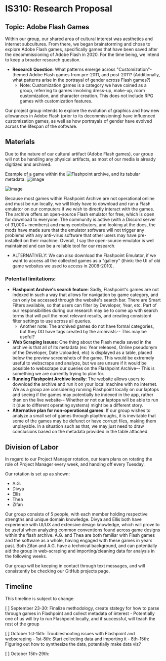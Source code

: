 # IS310: Research Proposal

## Topic: Adobe Flash Games

Within our group, our shared area of cultural interest was aesthetics and internet subcultures. From there, we began brainstorming and chose to explore Adobe Flash games, specifically games that have been saved after the decommissioning of Adobe Flash in 2020. For the time being, we intend to keep a broader research question.
- __**Research Question**__: What patterns emerge across "Customization"-themed Adobe Flash games from pre-2011, and post-2011? (Additionally, what patterns arise in the portrayal of gender across Flash games?)
    - Note: Customization games is a category we have coined as a group, referring to games involving dress-up, make-up, room customization, and character creation. This does not include RPG games with customization features.

Our project group intends to explore the evolution of graphics and how new allowances in Adobe Flash (prior to its decommissioning) have influenced customization games, as well as how portrayals of gender have evolved across the lifespan of the software.

## Materials

Due to the nature of our cultural artifact (Adobe Flash games), our group will not be handling any physical artifacts, as most of our media is already digitized and archived. 

Example of a game within the ![Flashpoint archive](https://flashpointarchive.org/), and its tabular metadata:
![image](https://github.com/user-attachments/assets/1426a269-9804-41e5-9cc8-ae7743fcac8e)

![image](https://github.com/user-attachments/assets/f1788930-0df0-4d77-a583-d9994ce2011d)

Because most games within Flashpoint Archive are not operational online and must be run locally, we will likely have to download and run a Flash emulator on our computers if we wish to directly interact with the games. The archive offers an open-source Flash emulator for free, which is open for download to everyone. The community is active (with a Discord server of 31,000+ members) and many contributors, and looking at the docs, the mods have made sure that the emulator software will not trigger any problems with any anti-virus software that other users may have pre-installed on their machine. Overall, I say the open-source emulator is well maintained and can be a reliable tool for our research.

- ALTERNATIVELY: We can also download the Flashpoint Emulator, if we want to access all the collected games as a "gallery" (think: the UI of old game websites we used to access in 2008-2010). 

### __Potential limitations__:
- **Flashpoint Archive's search feature**: Sadly, Flashpoint's games are not indexed in such a way that allows for navigation by game category, and can only be accessed through the website's search bar. There are Smart Filters available, so that users can filter by Developer, Year, etc. Part of our responsibilities during our research may be to come up with search terms that will pull the most relevant results, and creating consistent filter settings to use across all queries.
     - Another note: The archived games do not have formal categories, but they DO have tags created by the archivists-- This may be useful? 
- **Web Scraping Issues**: One thing about the Flash media saved in the archive is that all of its metadata (ex: Year released, Online pseudonym of the Developer, Date Uploaded, etc) is displayed as a table, placed below the preview screenshots of the game. This would be extremely useful to webscrape and analyze, but we are unsure if it would be possible to webscrape our queries on the Flashpoint Archive-- This is something we are currently trying to plan for.
- **Running Flashpoint Archive locally**: The website allows users to download the archive and run it on your local machine with no internet. We as a group are considering running Flashpoint locally on our laptops and seeing if the games may potentially be indexed in the app, rather than on the live website-- Whether or not our laptops will be able to run it (due to different operating systems) might be a different story.
- **Alternative plan for non-operational games**: If our group wishes to analyze a small set of games through playthroughs, it is inevitable that some of the games may be defunct or have corrupt files, making them unplayable. In a situation such as that, we may just need to draw conclusions based on the metadata provided in the table attached. 


## Division of Labor

In regard to our Project Manager rotation, our team plans on rotating the role of Project Manager every week, and handing off every Tuesday. 

Our rotation is set up as shown: 
- A.G.
- Divya
- Ellis 
- Thea
- Zifan

Our group consists of 5 people, with each member holding respective strengths and unique domain knowledge. Divya and Ellis both have experience with UI/UX and extensive design knowledge, which will prove to be useful when analyzing common conventions found across game designs within the flash archive. A.G. and Thea are both familiar with Flash games and the software as a whole, having engaged with these games in years past. Both Zifan and A.G. have a technical background, and can potentially aid the group in web-scraping and importing/cleaning data for analysis in the following weeks. 

Our group will be keeping in contact through text messages, and will consistently be checking our GitHub projects page. 

## Timeline

This timeline is subject to change:

[ ] September 23-30: Finalize methodology, create stategy for how to parse through games in Flashpoint and collect metadata of interest
     - Potentially one of us will try to run Flashpoint locally, and if successful, will teach the rest of the group

[ ] October 1st-15th: Troubleshooting issues with Flashpoint and webscraping
     - 1st-8th: Start collecting data and importing it
     - 8th-15th: Figuring out how to synthesize the data, potentially make data viz?

[ ] October 15th-29th:
